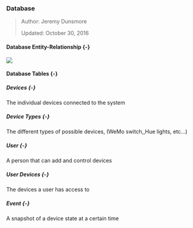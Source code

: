 ### Database

> Author: Jeremy Dunsmore
>
> Updated: October 30, 2016

#### Database Entity-Relationship {-}

![](./uml/SystemER.png)

#### Database Tables {-}

##### Devices {-}

The individual devices connected to the system

##### Device Types {-}

The different types of possible devices, (WeMo switch,,Hue lights, etc...)

##### User {-}

A person that can add and control devices

##### User Devices {-}

The devices a user has access to

##### Event {-}

A snapshot of a device state at a certain time

